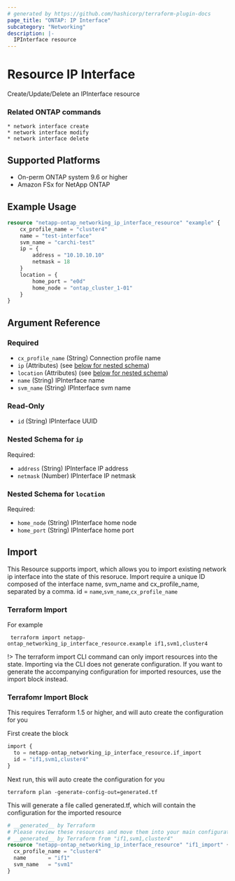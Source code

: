 ```yaml
---
# generated by https://github.com/hashicorp/terraform-plugin-docs
page_title: "ONTAP: IP Interface"
subcategory: "Networking"
description: |-
  IPInterface resource
---
```


# Resource IP Interface

Create/Update/Delete an IPInterface resource

### Related ONTAP commands
```commandline
* network interface create
* network interface modify
* network interface delete
```

## Supported Platforms
* On-perm ONTAP system 9.6 or higher
* Amazon FSx for NetApp ONTAP

## Example Usage

```terraform
resource "netapp-ontap_networking_ip_interface_resource" "example" {
	cx_profile_name = "cluster4"
	name = "test-interface"
	svm_name = "carchi-test"
  	ip = {
    	address = "10.10.10.10"
    	netmask = 18
    }
  	location = {
    	home_port = "e0d"
    	home_node = "ontap_cluster_1-01"
  	}
}
```



<!-- schema generated by tfplugindocs -->
## Argument Reference

### Required

- `cx_profile_name` (String) Connection profile name
- `ip` (Attributes) (see [below for nested schema](#nestedatt--ip))
- `location` (Attributes) (see [below for nested schema](#nestedatt--location))
- `name` (String) IPInterface name
- `svm_name` (String) IPInterface svm name

### Read-Only

- `id` (String) IPInterface UUID

<a id="nestedatt--ip"></a>
### Nested Schema for `ip`

Required:

- `address` (String) IPInterface IP address
- `netmask` (Number) IPInterface IP netmask


<a id="nestedatt--location"></a>
### Nested Schema for `location`

Required:

- `home_node` (String) IPInterface home node
- `home_port` (String) IPInterface home port

## Import
This Resource supports import, which allows you to import existing network ip interface into the state of this resoruce.
Import require a unique ID composed of the interface name, svm_name and cx_profile_name, separated by a comma.
 id = `name`,`svm_name`,`cx_profile_name`
 ### Terraform Import
 For example
 ```shell
  terraform import netapp-ontap_networking_ip_interface_resource.example if1,svm1,cluster4
 ```

!> The terraform import CLI command can only import resources into the state. Importing via the CLI does not generate configuration. If you want to generate the accompanying configuration for imported resources, use the import block instead.

### Terrafomr Import Block
This requires Terraform 1.5 or higher, and will auto create the configuration for you

First create the block
```terraform
import {
  to = netapp-ontap_networking_ip_interface_resource.if_import
  id = "if1,svm1,cluster4"
}
```
Next run, this will auto create the configuration for you
```shell
terraform plan -generate-config-out=generated.tf
```
This will generate a file called generated.tf, which will contain the configuration for the imported resource
```terraform
# __generated__ by Terraform
# Please review these resources and move them into your main configuration files.
# __generated__ by Terraform from "if1,svm1,cluster4"
resource "netapp-ontap_networking_ip_interface_resource" "if1_import" {
  cx_profile_name = "cluster4"
  name       = "if1"
  svm_name   = "svm1"
}
```
